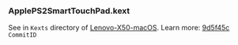 ### ApplePS2SmartTouchPad.kext
See in `Kexts` directory of [Lenovo-X50-macOS](https://github.com/the-braveknight/Lenovo-X50-macOS). Learn more: [9d5f45c](https://github.com/the-braveknight/Lenovo-X50-macOS/tree/9d5f45c8abdd994ab443d7f4cf37c33632719209) `CommitID`
